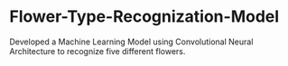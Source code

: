 # Flower-Type-Recognization-Model
Developed a Machine Learning Model using Convolutional Neural Architecture to recognize five different flowers. 
